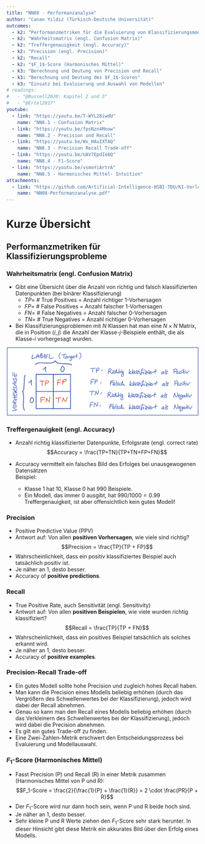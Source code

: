 ```yaml
---
title: "NN08 - Performanzanalyse"
author: "Canan Yıldız (Türkisch-Deutsche Universität)"
outcomes:
  - k2: "Performanzmetriken für die Evaluierung von Klassifizierungsmodellen"
  - k2: "Wahrheitsmatrix (engl. Confusion Matrix)"
  - k2: "Treffergenauigkeit (engl. Accuracy)"
  - k2: "Precision (engl. Precision)"
  - k2: "Recall"
  - k2: "$F_1$-Score (Harmonisches Mittel)"
  - k3: "Berechnung und Deutung von Precision und Recall"
  - k3: "Berechnung und Deutung des $F_1$-Scores"
  - k3: "Einsatz bei Evaluierung und Auswahl von Modellen"
# readings:
#   - "@Russell2020: Kapitel 2 und 3"
#   - "@Ertel2017"
youtube:
  - link: "https://youtu.be/T-WYL28iwdU"
    name: "NN8.1 - Confusion Matrix"
  - link: "https://youtu.be/fpsNzn4Moow"
    name: "NN8.2 - Precision und Recall"
  - link: "https://youtu.be/Wx_HAuIXTAQ"
    name: "NN8.3 - Precision Recall Trade-off"
  - link: "https://youtu.be/UAV7EpdIe6Q"
    name: "NN8.4 - F1-Score"
  - link: "https://youtu.be/vsmoYiArtrA"
    name: "NN8.5 - Harmonisches Mittel- Intuition"
attachments:
  - link: "https://github.com/Artificial-Intelligence-HSBI-TDU/KI-Vorlesung/blob/master/lecture/nn/files/NN08-Performanzanalyse.pdf"
    name: "NN08-Performanzanalyse.pdf"
---
```



# Kurze Übersicht

## Performanzmetriken für Klassifizierungsprobleme

### Wahrheitsmatrix (engl. Confusion Matrix)
*   Gibt eine Übersicht über die Anzahl von richtig und falsch klassifizierten Datenpunkten (bei binärer Klassifizierung)
    *   $TP =$ # True Positives $=$ Anzahl richtiger 1-Vorhersagen
    *   $FP =$ # False Positives $=$ Anzahl falscher 1-Vorhersagen
    *   $FN =$ # False Negatives $=$ Anzahl falscher 0-Vorhersagen
    *   $TN =$ # True Negatives $=$ Anzahl richtiger 0-Vorhersagen
*   Bei Klassifizierungsproblemen mit $N$ Klassen hat man eine $N \times N$ Matrix, die in Position $(i,j)$ die Anzahl der Klasse-$j$-Beispiele enthält, die als Klasse-$i$ vorhergesagt wurden.

![Abbildung 1 - Wahrheitsmatrix bei binärer Klassifizierung](images/nn8-1.png)

### Treffergenauigkeit (engl. Accuracy)
*   Anzahl richtig klassifizierter Datenpunkte, Erfolgsrate (engl. correct rate)
    $$Accuracy = \frac{TP+TN}{TP+TN+FP+FN}$$

*   Accuracy vermittelt ein falsches Bild des Erfolges bei unausgewogenen Datensätzen \
    Beispiel:
    *   Klasse 1 hat 10, Klasse 0 hat 990 Beispiele.
    *   Ein Modell, das immer 0 ausgibt, hat $990/1000 = 0.99$ Treffergenauigkeit, ist aber offensichtlich kein gutes Modell!

### Precision

*   Positive Predictive Value (PPV)
*   Antwort auf: Von allen **positiven Vorhersagen**, wie viele sind richtig?
    $$Precision = \frac{TP}{TP + FP}$$
*   Wahrscheinlichkeit, dass ein positiv klassifiziertes Beispiel auch tatsächlich positiv ist.
*   Je näher an 1, desto besser.
*   Accuracy of **positive predictions**.

### Recall

*   True Positive Rate, auch Sensitivität (engl. Sensitivity)
*   Antwort auf: Von allen **positiven Beispielen**, wie viele wurden richtig klassifiziert?
    $$Recall = \frac{TP}{TP + FN}$$
*   Wahrscheinlichkeit, dass ein positives Beispiel tatsächlich als solches erkannt wird.
*   Je näher an 1, desto besser.
*   Accuracy of **positive examples**.

### Precision-Recall Trade-off
*   Ein gutes Modell sollte hohe Precision und zugleich hohes Recall haben.
*   Man kann die Precision eines Modells beliebig erhöhen (durch das Vergrößern des Schwellenwertes bei der Klassifizierung), jedoch wird dabei der Recall abnehmen.
*   Genau so kann man den Recall eines Modells beliebig erhöhen (durch das Verkleinern des Schwellenwertes bei der Klassifizierung), jedoch wird dabei die Precision abnehmen.
*   Es gilt ein gutes Trade-off zu finden.
*   Eine Zwei-Zahlen-Metrik erschwert den Entscheidungsprozess bei Evaluierung und Modellauswahl.

### $F_1$-Score (Harmonisches Mittel)

*   Fasst Precision (P) und Recall (R) in einer Metrik zusammen (Harmonisches Mittel von P und R):
    $$F_1-Score = \frac{2}{\frac{1}{P} + \frac{1}{R}} = 2 \cdot \frac{PR}{P + R}$$
*   Der $F_1$-Score wird nur dann hoch sein, wenn P und R beide hoch sind.
*   Je näher an 1, desto besser.
*   Sehr kleine P und R Werte ziehen den $F_1$-Score sehr stark herunter. In dieser Hinsicht gibt diese Metrik ein akkurates Bild über den Erfolg eines Modells.

